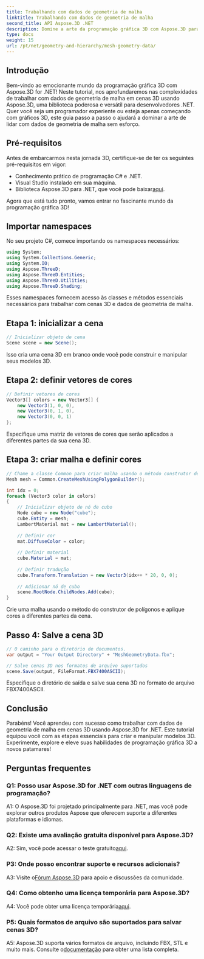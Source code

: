 ```yaml
---
title: Trabalhando com dados de geometria de malha
linktitle: Trabalhando com dados de geometria de malha
second_title: API Aspose.3D .NET
description: Domine a arte da programação gráfica 3D com Aspose.3D para .NET. Crie, manipule e salve cenas 3D impressionantes sem esforço.
type: docs
weight: 15
url: /pt/net/geometry-and-hierarchy/mesh-geometry-data/
---
```

## Introdução

Bem-vindo ao emocionante mundo da programação gráfica 3D com Aspose.3D for .NET! Neste tutorial, nos aprofundaremos nas complexidades de trabalhar com dados de geometria de malha em cenas 3D usando Aspose.3D, uma biblioteca poderosa e versátil para desenvolvedores .NET. Quer você seja um programador experiente ou esteja apenas começando com gráficos 3D, este guia passo a passo o ajudará a dominar a arte de lidar com dados de geometria de malha sem esforço.

## Pré-requisitos

Antes de embarcarmos nesta jornada 3D, certifique-se de ter os seguintes pré-requisitos em vigor:

- Conhecimento prático de programação C# e .NET.
- Visual Studio instalado em sua máquina.
- Biblioteca Aspose.3D para .NET, que você pode baixar[aqui](https://releases.aspose.com/3d/net/).

Agora que está tudo pronto, vamos entrar no fascinante mundo da programação gráfica 3D!

## Importar namespaces

No seu projeto C#, comece importando os namespaces necessários:

```csharp
using System;
using System.Collections.Generic;
using System.IO;
using Aspose.ThreeD;
using Aspose.ThreeD.Entities;
using Aspose.ThreeD.Utilities;
using Aspose.ThreeD.Shading;
```

Esses namespaces fornecem acesso às classes e métodos essenciais necessários para trabalhar com cenas 3D e dados de geometria de malha.

## Etapa 1: inicializar a cena

```csharp
// Inicializar objeto de cena
Scene scene = new Scene();
```

Isso cria uma cena 3D em branco onde você pode construir e manipular seus modelos 3D.

## Etapa 2: definir vetores de cores

```csharp
// Definir vetores de cores
Vector3[] colors = new Vector3[] {
    new Vector3(1, 0, 0),
    new Vector3(0, 1, 0),
    new Vector3(0, 0, 1)
};
```

Especifique uma matriz de vetores de cores que serão aplicados a diferentes partes da sua cena 3D.

## Etapa 3: criar malha e definir cores

```csharp
// Chame a classe Common para criar malha usando o método construtor de polígono para definir a instância da malha
Mesh mesh = Common.CreateMeshUsingPolygonBuilder();

int idx = 0;
foreach (Vector3 color in colors)
{
    // Inicializar objeto de nó de cubo
    Node cube = new Node("cube");
    cube.Entity = mesh;
    LambertMaterial mat = new LambertMaterial();
    
    // Definir cor
    mat.DiffuseColor = color;
    
    // Definir material
    cube.Material = mat;
    
    // Definir tradução
    cube.Transform.Translation = new Vector3(idx++ * 20, 0, 0);
    
    // Adicionar nó de cubo
    scene.RootNode.ChildNodes.Add(cube);
}
```

Crie uma malha usando o método do construtor de polígonos e aplique cores a diferentes partes da cena.

## Passo 4: Salve a cena 3D

```csharp
// O caminho para o diretório de documentos.
var output = "Your Output Directory" + "MeshGeometryData.fbx";

// Salve cenas 3D nos formatos de arquivo suportados
scene.Save(output, FileFormat.FBX7400ASCII);
```

Especifique o diretório de saída e salve sua cena 3D no formato de arquivo FBX7400ASCII.

## Conclusão

Parabéns! Você aprendeu com sucesso como trabalhar com dados de geometria de malha em cenas 3D usando Aspose.3D for .NET. Este tutorial equipou você com as etapas essenciais para criar e manipular modelos 3D. Experimente, explore e eleve suas habilidades de programação gráfica 3D a novos patamares!

## Perguntas frequentes

### Q1: Posso usar Aspose.3D for .NET com outras linguagens de programação?

A1: O Aspose.3D foi projetado principalmente para .NET, mas você pode explorar outros produtos Aspose que oferecem suporte a diferentes plataformas e idiomas.

### Q2: Existe uma avaliação gratuita disponível para Aspose.3D?

 A2: Sim, você pode acessar o teste gratuito[aqui](https://releases.aspose.com/).

### P3: Onde posso encontrar suporte e recursos adicionais?

 A3: Visite o[Fórum Aspose.3D](https://forum.aspose.com/c/3d/18) para apoio e discussões da comunidade.

### Q4: Como obtenho uma licença temporária para Aspose.3D?

 A4: Você pode obter uma licença temporária[aqui](https://purchase.aspose.com/temporary-license/).

### P5: Quais formatos de arquivo são suportados para salvar cenas 3D?

 A5: Aspose.3D suporta vários formatos de arquivo, incluindo FBX, STL e muito mais. Consulte o[documentação](https://reference.aspose.com/3d/net/) para obter uma lista completa.